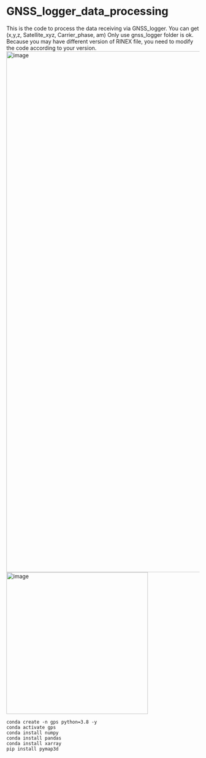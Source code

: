 # GNSS_logger_data_processing
This is the code to process the data receiving via GNSS_logger. You can get (x,y,z, Satellite_xyz, Carrier_phase, am)
Only use gnss_logger folder is ok.
Because you may have different version of RINEX file, you need to modify the code according to your version.
<img width="1356" alt="image" src="https://github.com/user-attachments/assets/4f3d26cf-1d89-4d17-8a52-f372977c6ce4">
<img width="369" alt="image" src="https://github.com/user-attachments/assets/89bb077c-208b-40d6-9929-04ca0228eba4">

```
conda create -n gps python=3.8 -y
conda activate gps
conda install numpy
conda install pandas
conda install xarray
pip install pymap3d
```
